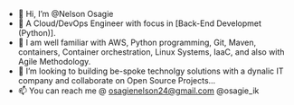 - 👋 Hi, I’m @Nelson Osagie
- 👀 A Cloud/DevOps Engineer with focus in [Back-End Developmet (Python)].
- 🌱 I am well familiar with AWS, Python programming, Git, Maven, containers, Container orchestration, Linux Systems, IaaC, and also with Agile Methodology.
- 💞️ I’m looking to building be-spoke technolgy solutions with a dynalic IT company and collaborate on Open Source Projects...
- 📫 You can reach me @ osagienelson24@gmail.com @osagie_ik

